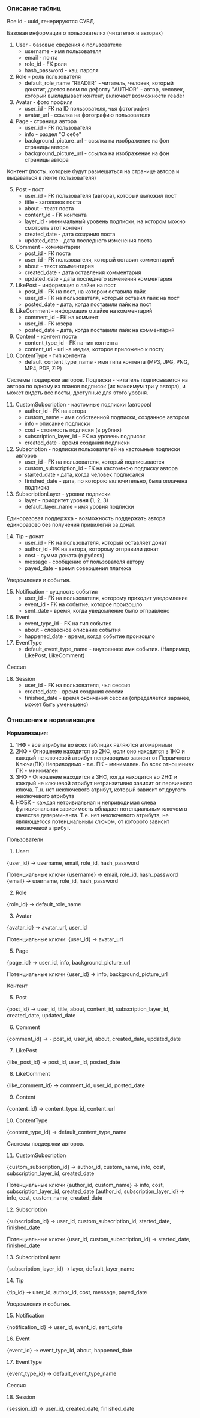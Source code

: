 ### Описание таблиц

Все id - uuid, генерируются СУБД.

Базовая информация о пользователях (читателях и авторах)

1. User - базовые сведения о пользователе
   - username - имя пользователя 
   - email - почта
   - role_id - FK роли
   - hash_password - хэш пароля
2. Role - роль пользователя
    - default_role_name
        "READER" - читатель, человек, который донатит, дается всем по дефолту
        "AUTHOR" - автор, человек, который выкладывает контент, включает возможности reader
3. Avatar - фото профиля
    - user_id - FK на ID пользователя, чья фотография
    - avatar_url -  ссылка на фотографию пользователя
4. Page - страница автора
    - user_id - FK пользователя
    - info - раздел "О себе"
    - background_picture_url  - ссылка на изображение на фон страницы автора
    - background_picture_url  - ссылка на изображение на фон страницы автора

Контент (посты, которые будут размещаться на странице автора и выдаваться в ленте пользователя)

5. Post - пост
    - user_id - FK пользователя (автора), который выложил пост
    - title - заголовок поста
    - about - текст поста
    - content_id - FK контента
    - layer_id - минимальный уровень подписки, на котором можно смотреть этот контент
    - created_date - дата создания поста
    - updated_date - дата последнего изменения поста
6. Comment - комментарии
    - post_id - FK поста
    - user_id - FK пользователя, который оставил комментарий
    - about - текст комментария
    - created_date - дата оставления комментария
    - updated_date - дата последнего изменения комментария
7. LikePost - информация о лайке на пост
    - post_id - FK на пост, на котором оставила лайк
    - user_id - FK на пользователя, который оставил лайк на пост
    - posted_date - дата, когда поставили лайк на пост
8. LikeComment - информация о лайке на комментарий
    - comment_id - FK на коммент
    - user_id - FK юзера
    - posted_date - дата, когда поставили лайк на комментарий
9. Content - контент поста
    - content_type_id - FK на тип контента
    - content_url - url на медиа, которое приложено к посту 
10. ContentType - тип контента
    - default_content_type_name - имя типа контента (MP3, JPG, PNG, MP4, PDF, ZIP)

Системы поддержки авторов.
Подписки - читатель подписывается на автора по одному из планов подписок
(их максимум три у автора), и может видеть все посты, доступные для этого уровня.

11. CustomSubscription - кастомные подписки (авторов)
    - author_id - FK на автора
    - custom_name - имя собственной подписки, созданное автором
    - info - описание подписки
    - cost - стоимость подписки (в рублях)
    - subscription_layer_id - FK на уровень подписок
    - created_date - время создания подписки
12. Subscription - подписки пользователей на кастомные подписки авторов
    - user_id - FK на пользователя, который подписывается
    - custom_subscription_id - FK на кастомною подписку автора
    - started_date - дата, когда человек подписался
    - finished_date - дата, по которою включительно, была оплачена подписка
13. SubscriptionLayer - уровни подписки
    - layer - приоритет уровня (1, 2, 3)
    - default_layer_name - имя уровня подписки
    
Единоразовая поддержка - возможность поддержать автора единоразово без получения привилегий за донат.

14. Tip - донат
    - user_id - FK на пользователя, который оставляет донат
    - author_id - FK на автора, которому отправили донат
    - cost - сумма доната (в рублях)
    - message - сообщение от пользователя автору
    - payed_date - время совершения платежа

Уведомления и события. 

15. Notification - сущность события
    - user_id - FK на пользователя, которому приходит уведомление
    - event_id - FK на событие, которое произошло
    - sent_date - время, когда уведомление было отправлено
16. Event
    - event_type_id - FK на тип события
    - about - словесное описание события
    - happened_date - время, когда событие произошло
17. EventType
    - default_event_type_name - внутреннее имя события. (Например, LikePost, LikeComment)

Сессия

18. Session
    - user_id - FK на пользователя, чья сессия
    - created_date - время создания сессии
    - finished_date - время окончания сессии (определяется заранее, может быть уменьшено)

### Отношения и нормализация

**Нормализация**:
1. 1НФ - все атрибуты во всех таблицах являются атомарными
2. 2НФ - Отношение находится во 2НФ, если оно находится в 1НФ и каждый не ключевой атрибут неприводимо зависит от Первичного Ключа(ПК)
Неприводимо - т.е. ПК - минимален. Во всех отношениях ПК - минимален
3. 3НФ - Отношение находится в 3НФ, когда находится во 2НФ и каждый не ключевой атрибут нетранзитивно зависит от первичного ключа. 
Т.н. нет неключевого атрибут, который зависит от другого неключевого атрибута
4. НФБК - каждая нетривиальная и неприводимая слева функциональная зависимость обладает потенциальным ключом в качестве детерминанта.
Т.е. нет неключевого атрибута, не являющегося потенциальным ключом, от которого зависит неключевой атрибут.


Пользователи

1. User:

{user_id} -> username, email, role_id, hash_password

Потенциальные ключи
{username} -> email, role_id, hash_password
{email} -> username, role_id, hash_password

2. Role

{role_id} -> default_role_name

3. Avatar

{avatar_id} -> avatar_url, user_id

Потенциальные ключи:
{user_id} -> avatar_url

5. Page

{page_id} -> user_id, info, background_picture_url

Потенциальные ключи
{user_id} -> info, background_picture_url

Контент

5. Post

{post_id} -> user_id, title, about, content_id, subscription_layer_id, created_date, updated_date

6. Comment

{comment_id} -> - post_id, user_id, about, created_date, updated_date

7. LikePost 

{like_post_id} -> post_id, user_id, posted_date

8. LikeComment

{like_comment_id} -> comment_id, user_id, posted_date

9. Content

{content_id} -> content_type_id, content_url 

10. ContentType 

{content_type_id} -> default_content_type_name

Системы поддержки авторов.

11. CustomSubscription 

{custom_subscription_id} -> author_id, custom_name, info, cost,
subscription_layer_id, created_date

Потенциальные ключи
{author_id, custom_name} -> info, cost, subscription_layer_id, created_date
{author_id, subscription_layer_id} -> info, cost, custom_name, created_date

12. Subscription

{subscription_id} -> user_id, custom_subscription_id, started_date, finished_date

Потенциальные ключи
{user_id, custom_subscription_id} -> started_date, finished_date

13. SubscriptionLayer 

{subscription_layer_id} -> layer, default_layer_name
    
14. Tip

{tip_id} -> user_id, author_id, cost, message, payed_date

Уведомления и события.

15. Notification 

{notification_id} -> user_id, event_id, sent_date

16. Event

{event_id} -> event_type_id, about, happened_date

17. EventType

{event_type_id} -> default_event_type_name

Сессия

18. Session

{session_id} -> user_id, created_date, finished_date
